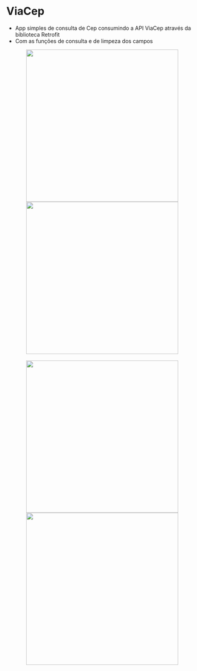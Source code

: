 # ViaCep
 - App simples  de consulta de Cep consumindo a API ViaCep através da biblioteca Retrofit
 - Com as funções de consulta e de limpeza dos campos 



<div align="center">
  <img src="https://github.com/gilcimarbarros/ViaCep/assets/11757157/d4bf6f81-811d-4457-81d0-71cf9e50fac5" width="400" />
  <img src="https://github.com/gilcimarbarros/ViaCep/assets/11757157/84809e36-b5b0-4f05-b6dd-e875257eb1f8" width="400" />
</div>

<!-- Adicionar algum espaço -->
<br>

<div align="center">
  <img src="https://github.com/gilcimarbarros/ViaCep/assets/11757157/a5b07386-02a5-4782-95c1-6fbcd1a77c79" width="400" />
  <img src="https://github.com/gilcimarbarros/ViaCep/assets/11757157/ef0b3719-cbaf-4a8c-a1e8-3c978e6b6d07" width="400" />
</div>

